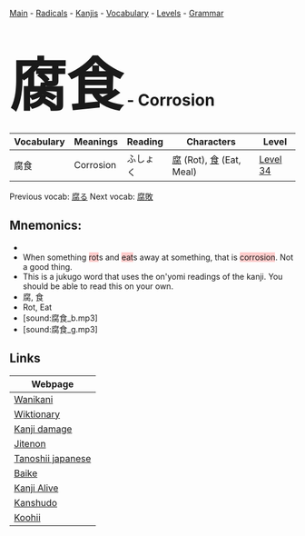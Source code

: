 <style> bigfont {font-size: 100px}</style>
[Main](../README.md) -
[Radicals](../radicals.md) -
[Kanjis](../kanjis.md) -
[Vocabulary](../vocabulary.md) -
[Levels](../levels.md) -
[Grammar](../grammar.md)
# <bigfont> 腐食</bigfont> - Corrosion 

| Vocabulary | Meanings | Reading | Characters | Level |
| --- | --- | --- | --- | --- |
| 腐食 | Corrosion | ふしょく |  [腐](../kanjis/腐.md) (Rot), [食](../kanjis/食.md) (Eat, Meal) | [Level 34](../levels/wk_level34.md) |

Previous vocab: [腐る](腐る.md) Next vocab: [腐敗](腐敗.md) 

## Mnemonics:

* 
* When something <span style="background-color:#ffcccb"> rot</span>s and <span style="background-color:#ffcccb"> eat</span>s away at something, that is <span style="background-color:#ffcccb"> corrosion</span>. Not a good thing.
* This is a jukugo word that uses the on'yomi readings of the kanji. You should be able to read this on your own.
* 腐, 食
* Rot, Eat
* [sound:腐食_b.mp3]
* [sound:腐食_g.mp3]


## Links 

| Webpage |
| --- |
| [Wanikani          ](https://www.wanikani.com/kanji/腐食) |
| [Wiktionary        ](https://en.wiktionary.org/wiki/腐食) |
| [Kanji damage      ](http://www.kanjidamage.com/kanji/search?utf8=✓&q=腐食) |
| [Jitenon           ](https://jitenon.com/kanji/腐食) |
| [Tanoshii japanese ](https://www.tanoshiijapanese.com/dictionary/kanji.cfm?k=腐食) |
| [Baike             ](https://baike.baidu.com/item/腐食) |
| [Kanji Alive       ](https://app.kanjialive.com/腐食) |
| [Kanshudo          ](https://www.kanshudo.com/searchmn?q=腐食) |
| [Koohii            ](https://kanji.koohii.com/study/kanji/腐食) |
